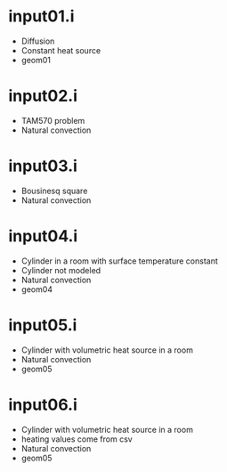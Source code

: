 # input01.i

* Diffusion
* Constant heat source
* geom01

# input02.i

* TAM570 problem
* Natural convection

# input03.i

* Bousinesq square
* Natural convection

# input04.i

* Cylinder in a room with surface temperature constant
* Cylinder not modeled
* Natural convection
* geom04

# input05.i

* Cylinder with volumetric heat source in a room
* Natural convection
* geom05

# input06.i

* Cylinder with volumetric heat source in a room
* heating values come from csv
* Natural convection
* geom05
